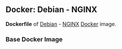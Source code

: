 ## Docker: Debian - NGINX

**Dockerfile** of [Debian](https://www.debian.org/) - [NGINX](https://www.nginx.com/) [Docker](https://www.docker.com/) image.

### Base Docker Image
